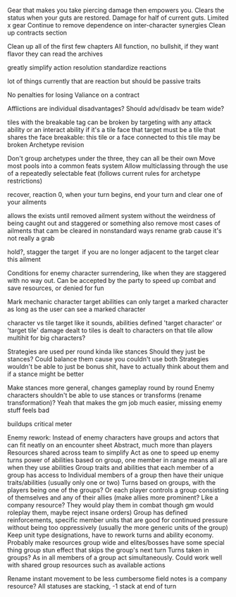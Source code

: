 Gear that makes you take piercing damage then empowers you. Clears the status when your guts are restored. Damage for half of current guts. Limited x gear
Continue to remove dependence on inter-character synergies
Clean up contracts section

Clean up all of the first few chapters
All function, no bullshit, if they want flavor they can read the archives

greatly simplify action resolution
standardize reactions

lot of things currently that are reaction but should be passive traits

No penalties for losing Valiance on a contract

Afflictions are individual disadvantages?
Should adv/disadv be team wide?

tiles with the breakable tag can be broken by targeting with any attack ability or an interact ability
if it's a tile face that target must be a tile that shares the face
breakable: this tile or a face connected to this tile may be broken
Archetype revision

Don't group archetypes under the three, they can all be their own
Move most pools into a common feats system
Allow multiclassing through the use of a repeatedly selectable feat (follows current rules for archetype restrictions)

recover, reaction 0, when your turn begins, end your turn and clear one of your ailments

allows the exists until removed ailment system without the weirdness of being caught out and staggered or something
also remove most cases of ailments that cam be cleared in nonstandard ways
rename grab cause it's not really a grab

hold?, stagger the target  if you are no longer adjacent to the target clear this ailment

Conditions for enemy character surrendering, like when they are staggered with no way out. Can be accepted by the party to speed up combat and save resources, or denied for fun

Mark mechanic
	character target abilities can only target a marked character as long as the user can see a marked character
	
character vs tile target
	like it sounds, abilities defined 'target character' or 'target tile'
		damage dealt to tiles is dealt to characters on that tile
			allow multihit for big characters?

Strategies are used per round kinda like stances
	Should they just be stances? Could balance them cause you couldn't use both
	Strategies wouldn't be able to just be bonus shit, have to actually think about them and if a stance might be better

Make stances more general, changes gameplay round by round
	Enemy characters shouldn't be able to use stances or transforms (rename transformation)?
	Yeah that makes the gm job much easier, missing enemy stuff feels bad

buildups
	critical meter

Enemy rework:
	Instead of enemy characters have groups and actors that can fit neatly on an encounter sheet
	Abstract, much more than players
	Resources shared across team to simplify
	Act as one to speed up enemy turns
	power of abilities based on group, one member in range means all are when they use abilities
	Group traits and abilities that each member of a group has access to
	Individual members of a group then have their unique traits/abilities (usually only one or two)
	Turns based on groups, with the players being one of the groups? Or each player controls a group consisting of themselves and any of their allies (make allies more prominent? Like a company resource? They would play them in combat though gm would roleplay them, maybe reject insane orders)
	Group has defined reinforcements, specific member units that are good for continued pressure without being too oppressively (usually the more generic units of the group)
	Keep unit type designations, have to rework turns and ability economy. Probably make resources group wide and elites/bosses have some special thing 
	group stun effect that skips the group's next turn
	Turns taken in groups? As in all members of a group act simultaneously. Could work well with shared group resources such as available actions

Rename instant movement to be less cumbersome
field notes is a company resource?
All statuses are stacking, -1 stack at end of turn